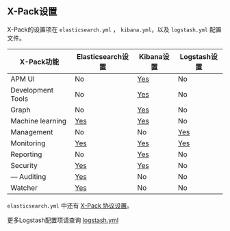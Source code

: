 ## X-Pack设置

X-Pack的设置项在 `elasticsearch.yml` ， `kibana.yml`，以及 `logstash.yml` 配置文件。

| X-Pack功能        | Elasticsearch设置                                            | Kibana设置                                                   | Logstash设置                                                 |
| ----------------- | ------------------------------------------------------------ | ------------------------------------------------------------ | ------------------------------------------------------------ |
| APM UI            | No                                                           | [Yes](https://www.elastic.co/guide/en/kibana/6.7/apm-settings-kb.html) | No                                                           |
| Development Tools | No                                                           | [Yes](https://www.elastic.co/guide/en/kibana/6.7/dev-settings-kb.html) | No                                                           |
| Graph             | No                                                           | [Yes](https://www.elastic.co/guide/en/kibana/6.7/graph-settings-kb.html) | No                                                           |
| Machine learning  | [Yes](https://www.elastic.co/guide/en/elasticsearch/reference/6.7/ml-settings.html) | [Yes](https://www.elastic.co/guide/en/kibana/6.7/ml-settings-kb.html) | No                                                           |
| Management        | No                                                           | No                                                           | [Yes](../06-Configuring-Logstash/Configuring-Centralized-Pipeline-Management.md) |
| Monitoring        | [Yes](https://www.elastic.co/guide/en/elasticsearch/reference/6.7/monitoring-settings.html) | [Yes](https://www.elastic.co/guide/en/kibana/6.7/monitoring-settings-kb.html) | [Yes](../06-Configuring-Logstash/X-Pack-monitoring.md#监控设置) |
| Reporting         | No                                                           | [Yes](https://www.elastic.co/guide/en/kibana/6.7/reporting-settings-kb.html) | No                                                           |
| Security          | [Yes](https://www.elastic.co/guide/en/elasticsearch/reference/6.7/security-settings.html) | [Yes](https://www.elastic.co/guide/en/kibana/6.7/security-settings-kb.html) | No                                                           |
| — Auditing        | [Yes](https://www.elastic.co/guide/en/elasticsearch/reference/6.7/auditing-settings.html) | No                                                           | No                                                           |
| Watcher           | [Yes](https://www.elastic.co/guide/en/elasticsearch/reference/6.7/notification-settings.html) | No                                                           | No                                                           |

`elasticsearch.yml` 中还有 [X-Pack 协议设置](https://www.elastic.co/guide/en/elasticsearch/reference/6.7/license-settings.html)。

更多Logstash配置项请查询 [logstash.yml](../04-Setting-Up-and-Running-Logstash/logstash.yml.md)

